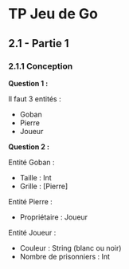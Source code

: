 # TP Jeu de Go

## 2.1 - Partie 1

### 2.1.1 Conception

**Question 1 :**

Il faut 3 entités :
* Goban
* Pierre
* Joueur

**Question 2 :**

Entité Goban :
* Taille : Int
* Grille : [Pierre]

Entité Pierre :
* Propriétaire : Joueur

Entité Joueur :
* Couleur : String (blanc ou noir)
* Nombre de prisonniers : Int
